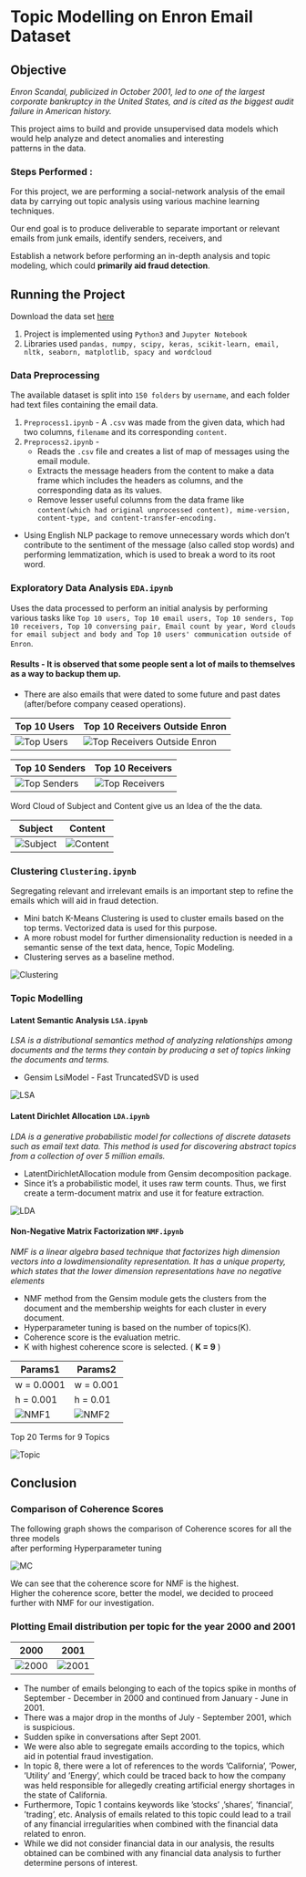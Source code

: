 
# Topic Modelling on Enron Email Dataset  
  
## Objective  
  
<i>Enron Scandal, publicized in October 2001, led to one of the largest corporate bankruptcy in the United States, and is cited as the biggest audit failure in American history. </i>  
  
This project aims to build and provide unsupervised data models which would help analyze and detect anomalies and interesting  
patterns in the data.  
  
### Steps Performed : 
<p> For this project, we are performing a social-network analysis of the email data by carrying out topic analysis using various machine learning techniques.</p>  
<p> Our end goal is to produce deliverable to separate important or relevant emails from junk emails, identify senders, receivers, and </p> <p>Establish a network before performing an in-depth analysis and topic modeling, which could <b>primarily aid fraud detection</b>.</p>  
  
## Running the Project  
  
Download the data set [here]([http://www.cs.cmu.edu/~enron/](http://www.cs.cmu.edu/~enron/))  
  
1. Project is implemented using `Python3` and `Jupyter Notebook`  
2. Libraries used `pandas, numpy, scipy, keras, scikit-learn, email, nltk, seaborn, matplotlib, spacy and wordcloud`  
  
### Data Preprocessing  
  
The available dataset is split into `150 folders` by `username`, and each folder had text files containing the email data.   
1. `Preprocess1.ipynb` - A `.csv` was made from the given data, which had two columns, `filename` and its corresponding `content`.    
2. `Preprocess2.ipynb` -   
   - Reads the `.csv` file and creates a list of map of messages using the email module.   
   - Extracts the message headers from the content to make a data frame which includes the headers as columns, and the corresponding data as its values.    
   - Remove lesser useful columns from the data frame like `content(which had original unprocessed content), mime-version, content-type, and content-transfer-encoding.`  
  - Using English NLP package to remove unnecessary words which don’t contribute to the sentiment of the message (also called stop words) and performing lemmatization, which is used to break a word to its root word.   
  
### Exploratory Data Analysis `EDA.ipynb`   
Uses the data processed to perform an initial analysis by performing various tasks like `Top 10 users, Top 10 email users, Top 10 senders, Top 10 receivers, Top 10 conversing pair, Email count by year, Word clouds for email subject and body and Top 10 users' communication outside of Enron`.  
  
#### Results - It is observed that some people sent a lot of mails to themselves as a way to backup them up.   
- There are also emails that were dated to some future and past dates (after/before company ceased operations).  
  
Top 10 Users | Top 10 Receivers Outside Enron  
------------ | -------------  
![Top Users](./Images/TopUsers.png) | ![Top Receivers Outside Enron](./Images/TopReceivers.png)  

Top 10 Senders | Top 10 Receivers  
------------ | -------------
![Top Senders](./Images/TopSenders.png) | ![Top Receivers](./Images/TopReceivers.png)  
   
Word Cloud of Subject and Content give us an Idea of the the data.  
  
Subject | Content  
------------ | -------------  
![Subject](./Images/WordCloudSubject.png) | ![Content](./Images/WordCloudContent.png)  
  
### Clustering  `Clustering.ipynb`   
Segregating relevant and irrelevant emails is an important step to refine the emails which will aid in fraud detection.   
* Mini batch K-Means Clustering is used to cluster emails based on the top terms. Vectorized data is used for this purpose.   
* A more robust model for further dimensionality reduction is needed in a semantic sense of the text data, hence, Topic Modeling.   
* Clustering serves as a baseline method.  
  
![Clustering](./Images/Clustering-PCA-TSNE.png)  
  
### Topic Modelling   

#### Latent Semantic Analysis `LSA.ipynb` 

<i>LSA is a distributional semantics method of analyzing relationships among documents and the terms they contain by producing a set of topics linking the documents and terms.</i>  
* Gensim LsiModel - Fast TruncatedSVD is used  
  
![LSA](./Images/LSAHyp.png)  
  
#### Latent Dirichlet Allocation `LDA.ipynb` 

<i>LDA is a generative probabilistic model for collections of discrete datasets such as email text data. This method is used for discovering abstract topics from a collection of over 5 million emails.</i>  
* LatentDirichletAllocation module from Gensim decomposition package.  
* Since it’s a probabilistic model, it uses raw term counts. Thus, we first create a term-document matrix and use it for feature extraction.  
  
![LDA](./Images/LDAHyp.png)  
  
#### Non-Negative Matrix Factorization `NMF.ipynb`   
   
<i>NMF is a linear algebra based technique that factorizes high dimension vectors into a lowdimensionality representation. It has a unique property, which states that the lower dimension representations have no negative elements</i>  
   
 * NMF method from the Gensim module gets the clusters from the document and the membership weights for each cluster in every document.  
 * Hyperparameter tuning is based on the number of topics(K).   
 * Coherence score is the evaluation metric.   
 * K with highest coherence score is selected. ( <b>K = 9</b> )  
  
Params1 | Params2  
------------ | -------------  
w = 0.0001 | w = 0.001  
h = 0.001 | h = 0.01  
![NMF1](./Images/NMF1.png) | ![NMF2](./Images/NMF2.png)  
  
Top 20 Terms for 9 Topics  
    
![Topic](./Images/Topics.png)  
  
## Conclusion  
  ### Comparison of Coherence Scores   
The following graph shows the comparison of Coherence scores for all the three models  
after performing Hyperparameter tuning  
  
![MC](./Images/Model-comparison.png)  
  
We can see that the coherence score for NMF is the highest.   
Higher the coherence score, better the model, we decided to proceed further with NMF for our investigation.  
  
### Plotting Email distribution per topic for the year 2000 and 2001  
  
2000 | 2001  
------------ | -------------  
![2000](./Images/2000.png) | ![2001](./Images/2001.png)  
  
  
* The number of emails belonging to each of the topics spike in months of September - December in 2000 and continued from January - June in 2001.  
* There was a major drop in the months of July - September 2001, which is suspicious.  
* Sudden spike in conversations after Sept 2001.  
* We were also able to segregate emails according to the topics, which aid in potential fraud investigation.  
* In topic 8, there were a lot of references to the words ’California’, ’Power, ’Utility’ and ’Energy’, which could be traced back to how the company was held responsible for allegedly creating artificial energy shortages in the state of California.  
* Furthermore, Topic 1 contains keywords like ’stocks’ ,’shares’, ’financial’, ’trading’, etc. Analysis of emails related to this topic could lead to a trail of any financial irregularities when combined with the financial data related to enron.  
* While we did not consider financial data in our analysis, the results obtained can be combined with any financial data analysis to further determine persons of interest.

